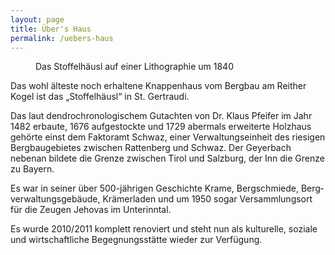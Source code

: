 ```yaml
---
layout: page
title: Über's Haus
permalink: /uebers-haus
---
```

<figure class="alignleft">
  <a href="{{ site.baseurl }}/img/uebers_haus.jpg">
    <img title="Das Stof­fel­häusl auf ei­ner Lithographie um 1840" src="{{ site.baseurl }}/assets/uebers_haus.jpg" alt="">
  </a>
  <figcaption class="wp-caption-text">Das Stof­fel­häusl auf ei­ner Lithographie um 1840</figcaption>
</figure>

Das wohl ältes­te noch erhal­tene Knap­pen­haus vom Berg­bau am Reit­her Kogel ist das „Stoffelhäusl“ in St. Gertrau­di.

Das laut dend­ro­chrono­logi­schem Gutach­ten von Dr. Klaus Pfeifer im Jahr 1482 erbau­te, 1676 auf­ge­stock­te und 1729 abermals erwei­ter­te Holzhaus gehörte ein­st dem Faktor­amt Schwaz, ei­ner Verwal­tungs­einheit des riesigen Bergbau­gebietes zwi­schen Rat­ten­berg und Schwaz. Der Geyer­bach nebenan bilde­te die Grenze zwi­schen Tirol und Salzburg, der Inn die Grenze zu Bayern.

Es war in sei­ner über 500-jährigen Ge­schich­te Krame, Berg­schmie­de, Berg­verwal­tungs­gebäu­de, Krä­mer­la­den und um 1950 so­gar Ver­sammlungs­ort für die Zeu­gen Je­ho­vas im Un­te­r­inn­tal.

Es wur­de 2010/2011 kom­plett re­no­viert und steht nun als kul­turel­le, so­ziale und wirt­schaftli­che Be­geg­nungs­stätte wie­der zur Ver­fügung.
